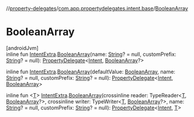 //[property-delegates](../../index.md)/[com.app.propertydelegates.intent.base](index.md)/[BooleanArray](-boolean-array.md)

# BooleanArray

[androidJvm]\
inline fun [IntentExtra](../com.app.propertydelegates.intent/-intent-extra/index.md).[BooleanArray](-boolean-array.md)(name: [String](https://kotlinlang.org/api/latest/jvm/stdlib/kotlin/-string/index.html)? = null, customPrefix: [String](https://kotlinlang.org/api/latest/jvm/stdlib/kotlin/-string/index.html)? = null): [PropertyDelegate](../com.app.propertydelegates/-property-delegate/index.md)<[Intent](https://developer.android.com/reference/kotlin/android/content/Intent.html), [BooleanArray](https://kotlinlang.org/api/latest/jvm/stdlib/kotlin/-boolean-array/index.html)?>

inline fun [IntentExtra](../com.app.propertydelegates.intent/-intent-extra/index.md).[BooleanArray](-boolean-array.md)(defaultValue: [BooleanArray](https://kotlinlang.org/api/latest/jvm/stdlib/kotlin/-boolean-array/index.html), name: [String](https://kotlinlang.org/api/latest/jvm/stdlib/kotlin/-string/index.html)? = null, customPrefix: [String](https://kotlinlang.org/api/latest/jvm/stdlib/kotlin/-string/index.html)? = null): [PropertyDelegate](../com.app.propertydelegates/-property-delegate/index.md)<[Intent](https://developer.android.com/reference/kotlin/android/content/Intent.html), [BooleanArray](https://kotlinlang.org/api/latest/jvm/stdlib/kotlin/-boolean-array/index.html)>

inline fun <[T](-boolean-array.md)> [IntentExtra](../com.app.propertydelegates.intent/-intent-extra/index.md).[BooleanArray](-boolean-array.md)(crossinline reader: TypeReader<[T](-boolean-array.md), [BooleanArray](https://kotlinlang.org/api/latest/jvm/stdlib/kotlin/-boolean-array/index.html)?>, crossinline writer: TypeWriter<[T](-boolean-array.md), [BooleanArray](https://kotlinlang.org/api/latest/jvm/stdlib/kotlin/-boolean-array/index.html)?>, name: [String](https://kotlinlang.org/api/latest/jvm/stdlib/kotlin/-string/index.html)? = null, customPrefix: [String](https://kotlinlang.org/api/latest/jvm/stdlib/kotlin/-string/index.html)? = null): [PropertyDelegate](../com.app.propertydelegates/-property-delegate/index.md)<[Intent](https://developer.android.com/reference/kotlin/android/content/Intent.html), [T](-boolean-array.md)>
